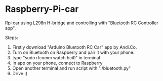 # Raspberry-Pi-car
Rpi car using L298n H-bridge and controlling with "Bluetooth RC Controller app".

Steps:
1. Firstly download "Arduino Bluetooth RC Car" app by Andi.Co.
2. Turn on Bluetooth on Raspberry and pair it with your phone.
3. type "sudo rfcomm watch hci0" in terminal
4. In app on your phone, connect to Raspberry
5. Open another terminal and run script with "./bluetooth.py"
6. Drive :)

